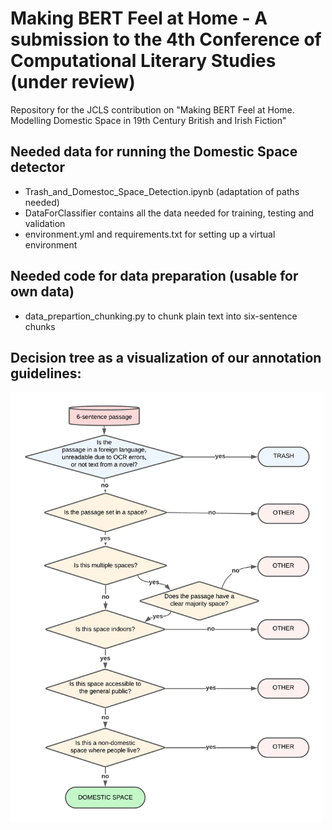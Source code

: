 # Making BERT Feel at Home - A submission to the 4th Conference of Computational Literary Studies (under review)

Repository for the JCLS contribution on "Making BERT Feel at Home. Modelling Domestic Space in 19th Century British and Irish Fiction"

## Needed data for running the Domestic Space detector 

- Trash_and_Domestoc_Space_Detection.ipynb (adaptation of paths needed)
- DataForClassifier contains all the data needed for training, testing and validation
- environment.yml and requirements.txt for setting up a virtual environment

## Needed code for data preparation (usable for own data)
- data_prepartion_chunking.py to chunk plain text into six-sentence chunks

## Decision tree as a visualization of our annotation guidelines:
<img src="Annotation_Decision_Tree.png" alt="Annotation_Decision_Tree" style="width:500px;"/>
